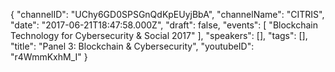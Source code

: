 {
    "channelID": "UChy6GD0SPSGnQdKpEUyjBbA",
    "channelName": "CITRIS",
    "date": "2017-06-21T18:47:58.000Z",
    "draft": false,
    "events": [
        "Blockchain Technology for Cybersecurity & Social 2017"
    ],
    "speakers": [],
    "tags": [],
    "title": "Panel 3: Blockchain & Cybersecurity",
    "youtubeID": "r4WmmKxhM_I"
}